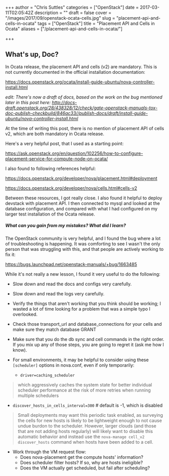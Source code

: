 +++
author = "Chris Suttles"
categories = ["OpenStack"]
date = 2017-03-11T02:05:42Z
description = ""
draft = false
cover = "/images/2017/09/openstack-ocata-cells.jpg"
slug = "placement-api-and-cells-in-ocata"
tags = ["OpenStack"]
title = "Placement API and Cells in Ocata"
aliases = ["/placement-api-and-cells-in-ocata/"]

+++


## What's up, Doc?

In Ocata release, the placement API and cells (v2) are mandatory. This is not currently documented in the official installation documentation:

https://docs.openstack.org/ocata/install-guide-ubuntu/nova-controller-install.html

*edit: There's now a draft of docs, based on the work on the bug mentioned later in this post here: http://docs-draft.openstack.org/28/438328/12/check/gate-openstack-manuals-tox-doc-publish-checkbuild/846ac33//publish-docs/draft/install-guide-ubuntu/nova-controller-install.html*

At the time of writing this post, there is no mention of placement API of cells v2, which are both mandatory in Ocata release.

Here's a very helpful post, that I used as a starting point:

https://ask.openstack.org/en/question/102256/how-to-configure-placement-service-for-compute-node-on-ocata/

I also found to following references helpful: 

https://docs.openstack.org/developer/nova/placement.html#deployment

https://docs.openstack.org/developer/nova/cells.html#cells-v2

Between these resources, I got really close. I also found it helpful to deploy devstack with placement API. I then connected to mysql and looked at the database configuration, and compared with what I had configured on my larger test installation of the Ocata release.

##### What can you gain from my mistakes? What did I learn?

The OpenStack community is very helpful, and I found the bug where a lot of troubleshooting is happening. It was comforting to see I wasn't the only person that was struggling with this, and that people are actively working to fix it: 

https://bugs.launchpad.net/openstack-manuals/+bug/1663485

While it's not really a new lesson, I found it very useful to do the following:

* Slow down and read the docs and configs very carefully.
* Slow down and read the logs very carefully.
* Verify the things that aren't working that you think should be working; I wasted a lot of time looking for a problem that was a simple typo I overlooked.
* Check those transport_url and database_connections for your cells and make sure they match database GRANT
* Make sure that you do the db sync and cell commands in the right order. If you mix up any of those steps, you are going to regret it (ask me how I know).
* For small environments, it may be helpful to consider using these `[scheduler]` options in nova.conf, even if only temporarily:

  * `driver=caching_scheduler`
> which aggressively caches the system state for better
> individual scheduler performance at the risk of more retries when running
> multiple schedulers 

  * `discover_hosts_in_cells_interval=300` # default is -1, which is disabled
> Small deployments may want this periodic task enabled, as surveying the
> cells for new hosts is likely to be lightweight enough to not cause undue
> burdon to the scheduler. However, larger clouds (and those that are not
> adding hosts regularly) will likely want to disable this automatic
> behavior and instead use the `nova-manage cell_v2 discover_hosts` command
> when hosts have been added to a cell.

* Work through the VM request flow:
  * Does nova-placement get the compute hosts' information? 
  * Does scheduler filter hosts? If so, why are hosts ineligible? 
  * Does the VM actually get scheduled, but fail after scheduling?

